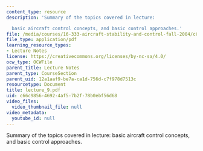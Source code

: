 ```yaml
---
content_type: resource
description: 'Summary of the topics covered in lecture:

  basic aircraft control concepts, and basic control approaches.'
file: /media/courses/16-333-aircraft-stability-and-control-fall-2004/c66c985646924af57b2f78b0ebf56d68_lecture_9.pdf
file_type: application/pdf
learning_resource_types:
- Lecture Notes
license: https://creativecommons.org/licenses/by-nc-sa/4.0/
ocw_type: OCWFile
parent_title: Lecture Notes
parent_type: CourseSection
parent_uid: 12a1aaf9-be7a-ca1d-756d-c7f978d7513c
resourcetype: Document
title: lecture_9.pdf
uid: c66c9856-4692-4af5-7b2f-78b0ebf56d68
video_files:
  video_thumbnail_file: null
video_metadata:
  youtube_id: null
---
```

Summary of the topics covered in lecture:
basic aircraft control concepts, and basic control approaches.